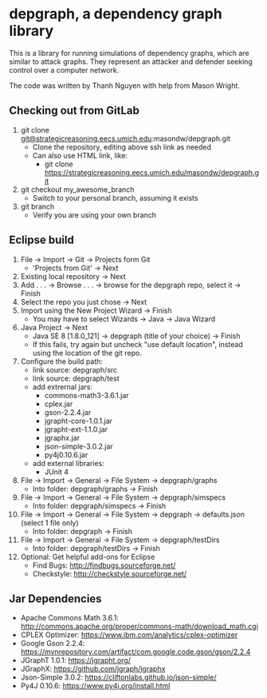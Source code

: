 # depgraph, a dependency graph library

This is a library for running simulations of dependency graphs, which are similar to attack graphs.
They represent an attacker and defender seeking control over a computer network.

The code was written by Thanh Nguyen with help from Mason Wright.

## Checking out from GitLab

1. git clone git@strategicreasoning.eecs.umich.edu:masondw/depgraph.git
    * Clone the repository, editing above ssh link as needed
    * Can also use HTML link, like:
        * git clone https://strategicreasoning.eecs.umich.edu/masondw/depgraph.git
2. git checkout my_awesome_branch
    * Switch to your personal branch, assuming it exists
3. git branch
    * Verify you are using your own branch

## Eclipse build

1. File -> Import -> Git -> Projects form Git
    * 'Projects from Git' -> Next
2. Existing local repository -> Next
3. Add . . . -> Browse . . . -> browse for the depgraph repo, select it -> Finish
4. Select the repo you just chose -> Next
5. Import using the New Project Wizard -> Finish
    * You may have to select Wizards -> Java -> Java Wizard
6. Java Project -> Next
    * Java SE 8 [1.8.0_121] -> depgraph (title of your choice) -> Finish
    * If this fails, try again but uncheck "use default location", instead using the location of the git repo.
7. Configure the build path:
    * link source: depgraph/src
    * link source: depgraph/test
    * add extrernal jars:
        * commons-math3-3.6.1.jar
        * cplex.jar
        * gson-2.2.4.jar
        * jgrapht-core-1.0.1.jar
        * jgrapht-ext-1.1.0.jar
        * jgraphx.jar
        * json-simple-3.0.2.jar
        * py4j0.10.6.jar
    * add external libraries:
        * JUnit 4
8. File -> Import -> General -> File System -> depgraph/graphs
    * Into folder: depgraph/graphs -> Finish
9. File -> Import -> General -> File System -> depgraph/simspecs
    * Into folder: depgraph/simspecs -> Finish
10. File -> Import -> General -> File System -> depgraph -> defaults.json (select 1 file only)
    * Into folder: depgraph -> Finish
11. File -> Import -> General -> File System -> depgraph/testDirs
    * Into folder: depgraph/testDirs -> Finish
12. Optional: Get helpful add-ons for Eclipse
    * Find Bugs: http://findbugs.sourceforge.net/
    * Checkstyle: http://checkstyle.sourceforge.net/

## Jar Dependencies
* Apache Commons Math 3.6.1: http://commons.apache.org/proper/commons-math/download_math.cgi
* CPLEX Optimizer: https://www.ibm.com/analytics/cplex-optimizer
* Google Gson 2.2.4: https://mvnrepository.com/artifact/com.google.code.gson/gson/2.2.4
* JGraphT 1.0.1: https://jgrapht.org/
* JGraphX: https://github.com/jgraph/jgraphx
* Json-Simple 3.0.2: https://cliftonlabs.github.io/json-simple/
* Py4J 0.10.6: https://www.py4j.org/install.html
